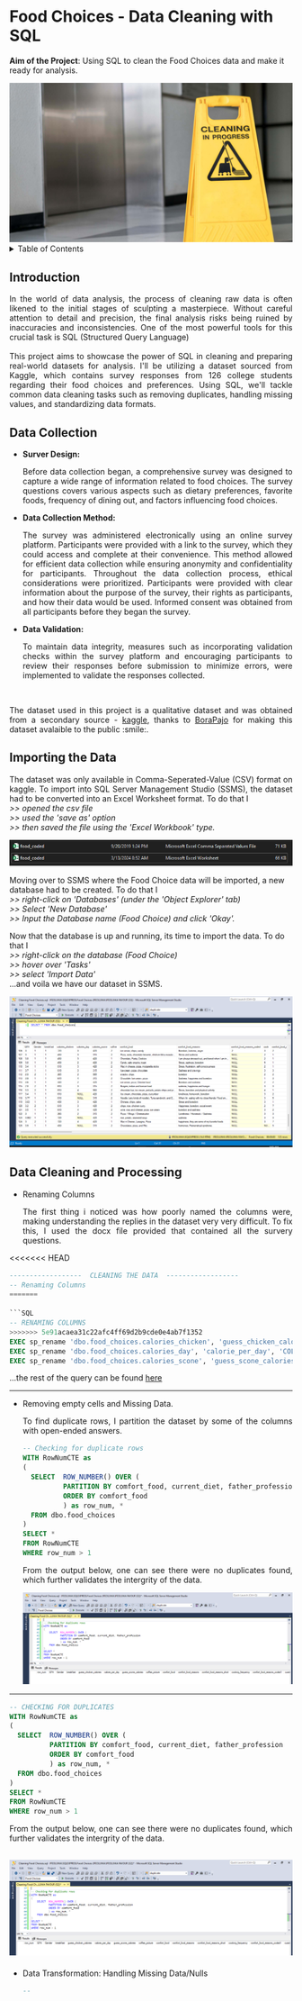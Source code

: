 # Food Choices - Data Cleaning with SQL
**Aim of the Project**: Using SQL to clean the Food Choices data and make it ready for analysis.
<br />
<div align="center">
  <a href="https://www.geotab.com/CMS-Media-production/Blog/NA/_2020/November/data-cleaning/blog_data_cleaning_hero_@2x.jpg">
    <img src="images/img00.jpg" >
  </a>
</div>

<!-- TABLE OF CONTENTS -->
<details>
  <summary>Table of Contents</summary>
  <ol>
    <li><a href="#introduction">Introduction</a></li>
    <li>
      <a href="#problem-statement">Problem Statement</a>
    </li>
    <li><a href="#skills-demonstrated">Skills Demonstrated</a></li>
    <li>
      <a href="#data-wrangling">Data Wrangling</a>
      <ul>
        <li><a href="#data-collection">Data Collection</a></li>
        <li><a href="#importing-the-data">Importing the Data</a></li>
        <li><a href="#data-cleaning-and-processing">Data Cleaning and Processing</a></li>
      </ul>
    </li>
    <li><a href="#contact-me">Contact Me</a></li>
  </ol>
</details>

## Introduction
<p align="justify">
  In the world of data analysis, the process of cleaning raw data is often likened to the initial stages of sculpting a masterpiece. Without careful attention to detail and precision,     the final analysis risks being ruined by inaccuracies and inconsistencies. One of the most powerful tools for this crucial task is SQL (Structured Query Language)
<br />
<br />
    This project aims to showcase the power of SQL in cleaning and preparing real-world datasets for analysis. I'll be utilizing a dataset sourced from Kaggle, which contains survey responses from 126 college students regarding their food choices and preferences. Using SQL, we'll tackle common data cleaning tasks such as removing duplicates, handling missing values, and standardizing data formats.
</p>

## Data Collection
* <b>Surver Design:</b> <p align="justify">
  Before data collection began, a comprehensive survey was designed to capture a wide range of information related to food choices. The survey questions covers various aspects such as dietary preferences, favorite foods, frequency of dining out, and factors influencing food choices. </p>


* <b>Data Collection Method:</b> <p align="justify">
  The survey was administered electronically using an online survey platform. Participants were provided with a link to the survey, which they could access and complete at their convenience. This method allowed for efficient data collection while ensuring anonymity and confidentiality for participants. Throughout the data collection process, ethical considerations were prioritized. Participants were provided with clear information about the purpose of the survey, their rights as participants, and how their data would be used. Informed consent was obtained from all participants before they began the survey. </p>


* <b>Data Validation:</b> <p align="justify">
  To maintain data integrity, measures such as incorporating validation checks within the survey platform and encouraging  participants to review their responses before submission to minimize errors, were implemented to validate the responses collected.</p>
<br />

<p align="justify">
  The dataset used in this project is a qualitative dataset and was obtained from a secondary source - <a href="https://www.kaggle.com/datasets/borapajo/food-choices?select=food_coded.csv">kaggle</a>, thanks to <a href="https://www.kaggle.com/borapajo">BoraPajo</a> for making this dataset avalaible to the public :smile:.

## Importing the Data
  <p align="justify">
    The dataset was only available in Comma-Seperated-Value (CSV) format on kaggle. To import into SQL Server Management Studio (SSMS), the dataset had to be converted into an Excel Worksheet format. To do that I <br /><i> >> opened the csv file <br /> >> used the 'save as' option <br /> >> then saved the file using the 'Excel Workbook' type. </i>

  <div align="center">
    <a href="https://www.youtube.com/watch?v=S7SpFIg5iVM">        <img src="images/csv_to_worksheet.png" >
     </a>
  </div>

   Moving over to SSMS where the Food Choice data will be imported, a new database had to be created. To do that I <br /> <i>>> right-click on 'Databases' (under the 'Object Explorer' tab) <br /> >> Select 'New Database' <br /> >> Input the Database name (Food Choice) and click 'Okay'.</i>

  Now that the database is up and running, its time to import the data. To do that I <br /><i> >> right-click on the database (Food Choice) <br /> >> hover over 'Tasks' <br /> >> select 'Import Data' </i><br /> ...and voila we have our dataset in SSMS.
  </p>

  <div align="center">
    <a href="https://www.youtube.com/watch?v=S7SpFIg5iVM">
      <img src="images/data_successfully_imported.png" >
    </a>
  </div>


## Data Cleaning and Processing
* Renaming Columns
  <p align="justify">
    The first thing i noticed was how poorly named the columns were, making understanding the replies in the dataset very very difficult. To fix this, I used the docx file provided that contained all the survery questions. 
  </p>
<<<<<<< HEAD
  
  ```SQL
  ------------------  CLEANING THE DATA  ------------------
  -- Renaming Columns
=======
  
  ```SQL
  -- RENAMING COLUMNS
>>>>>>> 5e91acaea31c22afc4ff69d2b9cde0e4ab7f1352
  EXEC sp_rename 'dbo.food_choices.calories_chicken', 'guess_chicken_calories', 'COLUMN';
  EXEC sp_rename 'dbo.food_choices.calories_day', 'calorie_per_day', 'COLUMN';
  EXEC sp_rename 'dbo.food_choices.calories_scone', 'guess_scone_calories', 'COLUMN';
  ```
  <p>...the rest of the query can be found <a href="https://github.com/josepharchibong/Data-Cleaning-with-SQL/blob/main/SQL%20Files/food%20choices.sql">here</a></p>

---------------------------------------------------------------------
* Removing empty cells and Missing Data. 
  <p align="justify">
    To find duplicate rows, I partition the dataset by some of the columns with open-ended answers.
  </p>

  ```SQL
  -- Checking for duplicate rows
  WITH RowNumCTE as
  (
	SELECT	ROW_NUMBER() OVER (
			PARTITION BY comfort_food, current_diet, father_profession
			ORDER BY comfort_food
			) as row_num, *
	FROM dbo.food_choices
  )
  SELECT *
  FROM RowNumCTE
  WHERE row_num > 1
  ```
  <p align="justify">From the output below, one can see there were no duplicates found, which further validates the intergrity of the data.
  
  ![Screenshot of the outcome](images/checking_for_duplicates.png)
---------------------------------------------------------------------
  ```SQL
  -- CHECKING FOR DUPLICATES
  WITH RowNumCTE as
  (
	SELECT	ROW_NUMBER() OVER (
			PARTITION BY comfort_food, current_diet, father_profession
			ORDER BY comfort_food
			) as row_num, *
	FROM dbo.food_choices
  )
  SELECT *
  FROM RowNumCTE
  WHERE row_num > 1
  ```
  <p align="justify">From the output below, one can see there were no duplicates found, which further validates the intergrity of the data.
  
  ![Screenshot of the outcome](images/checking_for_duplicates.png)
---------------------------------------------------------------------
* Data Transformation: Handling Missing Data/Nulls
  <p align="justify">
    
  </p>
  
  ```SQL
  --
  
  ```

